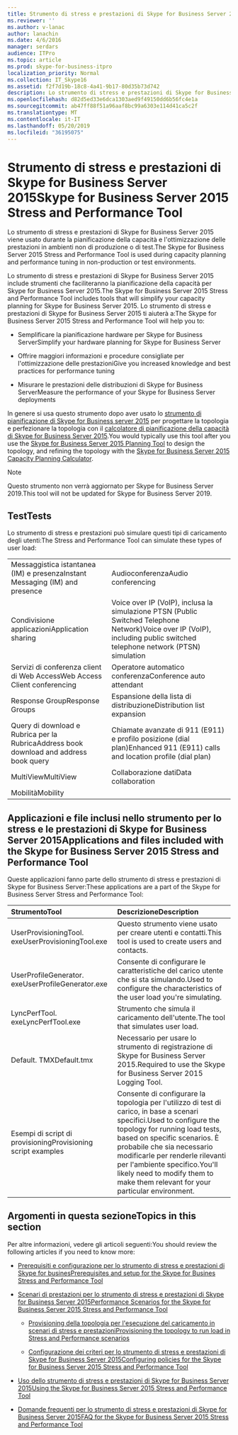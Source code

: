 ```yaml
---
title: Strumento di stress e prestazioni di Skype for Business Server 2015
ms.reviewer: ''
ms.author: v-lanac
author: lanachin
ms.date: 4/6/2016
manager: serdars
audience: ITPro
ms.topic: article
ms.prod: skype-for-business-itpro
localization_priority: Normal
ms.collection: IT_Skype16
ms.assetid: f2f7d19b-18c8-4a41-9b17-80d35b73d742
description: Lo strumento di stress e prestazioni di Skype for Business Server 2015 viene usato durante la pianificazione della capacità e l'ottimizzazione delle prestazioni in ambienti non di produzione o di test.
ms.openlocfilehash: d82d5ed33e6dca1303aed9f49150dd6b56fc4e1a
ms.sourcegitcommit: ab47ff88f51a96aaf8bc99a6303e114d41ca5c2f
ms.translationtype: MT
ms.contentlocale: it-IT
ms.lasthandoff: 05/20/2019
ms.locfileid: "36195075"
---
```

# <a name="skype-for-business-server-2015-stress-and-performance-tool"></a><span data-ttu-id="ce90b-103">Strumento di stress e prestazioni di Skype for Business Server 2015</span><span class="sxs-lookup"><span data-stu-id="ce90b-103">Skype for Business Server 2015 Stress and Performance Tool</span></span>
 
<span data-ttu-id="ce90b-104">Lo strumento di stress e prestazioni di Skype for Business Server 2015 viene usato durante la pianificazione della capacità e l'ottimizzazione delle prestazioni in ambienti non di produzione o di test.</span><span class="sxs-lookup"><span data-stu-id="ce90b-104">The Skype for Business Server 2015 Stress and Performance Tool is used during capacity planning and performance tuning in non-production or test environments.</span></span>
  
<span data-ttu-id="ce90b-105">Lo strumento di stress e prestazioni di Skype for Business Server 2015 include strumenti che faciliteranno la pianificazione della capacità per Skype for Business Server 2015.</span><span class="sxs-lookup"><span data-stu-id="ce90b-105">The Skype for Business Server 2015 Stress and Performance Tool includes tools that will simplify your capacity planning for Skype for Business Server 2015.</span></span> <span data-ttu-id="ce90b-106">Lo strumento di stress e prestazioni di Skype for Business Server 2015 ti aiuterà a:</span><span class="sxs-lookup"><span data-stu-id="ce90b-106">The Skype for Business Server 2015 Stress and Performance Tool will help you to:</span></span>
  
- <span data-ttu-id="ce90b-107">Semplificare la pianificazione hardware per Skype for Business Server</span><span class="sxs-lookup"><span data-stu-id="ce90b-107">Simplify your hardware planning for Skype for Business Server</span></span>
    
- <span data-ttu-id="ce90b-108">Offrire maggiori informazioni e procedure consigliate per l'ottimizzazione delle prestazioni</span><span class="sxs-lookup"><span data-stu-id="ce90b-108">Give you increased knowledge and best practices for performance tuning</span></span>
    
- <span data-ttu-id="ce90b-109">Misurare le prestazioni delle distribuzioni di Skype for Business Server</span><span class="sxs-lookup"><span data-stu-id="ce90b-109">Measure the performance of your Skype for Business Server deployments</span></span>
    
<span data-ttu-id="ce90b-110">In genere si usa questo strumento dopo aver usato lo [strumento di pianificazione di Skype for Business server 2015](../../management-tools/planning-tool/planning-tool.md) per progettare la topologia e perfezionare la topologia con il [calcolatore di pianificazione della capacità di Skype for Business Server 2015](../../management-tools/capacity-planning-calculator.md).</span><span class="sxs-lookup"><span data-stu-id="ce90b-110">You would typically use this tool after you use the [Skype for Business Server 2015 Planning Tool](../../management-tools/planning-tool/planning-tool.md) to design the topology, and refining the topology with the [Skype for Business Server 2015 Capacity Planning Calculator](../../management-tools/capacity-planning-calculator.md).</span></span> 

> [!NOTE]
> <span data-ttu-id="ce90b-111">Questo strumento non verrà aggiornato per Skype for Business Server 2019.</span><span class="sxs-lookup"><span data-stu-id="ce90b-111">This tool will not be updated for Skype for Business Server 2019.</span></span>
  
## <a name="tests"></a><span data-ttu-id="ce90b-112">Test</span><span class="sxs-lookup"><span data-stu-id="ce90b-112">Tests</span></span>

<span data-ttu-id="ce90b-113">Lo strumento di stress e prestazioni può simulare questi tipi di caricamento degli utenti:</span><span class="sxs-lookup"><span data-stu-id="ce90b-113">The Stress and Performance Tool can simulate these types of user load:</span></span>
  
|||
|:-----|:-----|
|<span data-ttu-id="ce90b-114">Messaggistica istantanea (IM) e presenza</span><span class="sxs-lookup"><span data-stu-id="ce90b-114">Instant Messaging (IM) and presence</span></span>  <br/> |<span data-ttu-id="ce90b-115">Audioconferenza</span><span class="sxs-lookup"><span data-stu-id="ce90b-115">Audio conferencing</span></span>  <br/> |
|<span data-ttu-id="ce90b-116">Condivisione applicazioni</span><span class="sxs-lookup"><span data-stu-id="ce90b-116">Application sharing</span></span>  <br/> |<span data-ttu-id="ce90b-117">Voice over IP (VoIP), inclusa la simulazione PTSN (Public Switched Telephone Network)</span><span class="sxs-lookup"><span data-stu-id="ce90b-117">Voice over IP (VoIP), including public switched telephone network (PTSN) simulation</span></span>  <br/> |
|<span data-ttu-id="ce90b-118">Servizi di conferenza client di Web Access</span><span class="sxs-lookup"><span data-stu-id="ce90b-118">Web Access Client conferencing</span></span>  <br/> |<span data-ttu-id="ce90b-119">Operatore automatico conferenza</span><span class="sxs-lookup"><span data-stu-id="ce90b-119">Conference auto attendant</span></span>  <br/> |
|<span data-ttu-id="ce90b-120">Response Group</span><span class="sxs-lookup"><span data-stu-id="ce90b-120">Response Groups</span></span>  <br/> |<span data-ttu-id="ce90b-121">Espansione della lista di distribuzione</span><span class="sxs-lookup"><span data-stu-id="ce90b-121">Distribution list expansion</span></span>  <br/> |
|<span data-ttu-id="ce90b-122">Query di download e Rubrica per la Rubrica</span><span class="sxs-lookup"><span data-stu-id="ce90b-122">Address book download and address book query</span></span>  <br/> |<span data-ttu-id="ce90b-123">Chiamate avanzate di 911 (E911) e profilo posizione (dial plan)</span><span class="sxs-lookup"><span data-stu-id="ce90b-123">Enhanced 911 (E911) calls and location profile (dial plan)</span></span>  <br/> |
|<span data-ttu-id="ce90b-124">MultiView</span><span class="sxs-lookup"><span data-stu-id="ce90b-124">MultiView</span></span>  <br/> |<span data-ttu-id="ce90b-125">Collaborazione dati</span><span class="sxs-lookup"><span data-stu-id="ce90b-125">Data collaboration</span></span>  <br/> |
|<span data-ttu-id="ce90b-126">Mobilità</span><span class="sxs-lookup"><span data-stu-id="ce90b-126">Mobility</span></span>  <br/> ||
   
## <a name="applications-and-files-included-with-the-skype-for-business-server-2015-stress-and-performance-tool"></a><span data-ttu-id="ce90b-127">Applicazioni e file inclusi nello strumento per lo stress e le prestazioni di Skype for Business Server 2015</span><span class="sxs-lookup"><span data-stu-id="ce90b-127">Applications and files included with the Skype for Business Server 2015 Stress and Performance Tool</span></span>

<span data-ttu-id="ce90b-128">Queste applicazioni fanno parte dello strumento di stress e prestazioni di Skype for Business Server:</span><span class="sxs-lookup"><span data-stu-id="ce90b-128">These applications are a part of the Skype for Business Server Stress and Performance Tool:</span></span>
  
|<span data-ttu-id="ce90b-129">**Strumento**</span><span class="sxs-lookup"><span data-stu-id="ce90b-129">**Tool**</span></span>|<span data-ttu-id="ce90b-130">**Descrizione**</span><span class="sxs-lookup"><span data-stu-id="ce90b-130">**Description**</span></span>|
|:-----|:-----|
|<span data-ttu-id="ce90b-131">UserProvisioningTool. exe</span><span class="sxs-lookup"><span data-stu-id="ce90b-131">UserProvisioningTool.exe</span></span>  <br/> |<span data-ttu-id="ce90b-132">Questo strumento viene usato per creare utenti e contatti.</span><span class="sxs-lookup"><span data-stu-id="ce90b-132">This tool is used to create users and contacts.</span></span>  <br/> |
|<span data-ttu-id="ce90b-133">UserProfileGenerator. exe</span><span class="sxs-lookup"><span data-stu-id="ce90b-133">UserProfileGenerator.exe</span></span>  <br/> |<span data-ttu-id="ce90b-134">Consente di configurare le caratteristiche del carico utente che si sta simulando.</span><span class="sxs-lookup"><span data-stu-id="ce90b-134">Used to configure the characteristics of the user load you're simulating.</span></span>  <br/> |
|<span data-ttu-id="ce90b-135">LyncPerfTool. exe</span><span class="sxs-lookup"><span data-stu-id="ce90b-135">LyncPerfTool.exe</span></span>  <br/> |<span data-ttu-id="ce90b-136">Strumento che simula il caricamento dell'utente.</span><span class="sxs-lookup"><span data-stu-id="ce90b-136">The tool that simulates user load.</span></span>  <br/> |
|<span data-ttu-id="ce90b-137">Default. TMX</span><span class="sxs-lookup"><span data-stu-id="ce90b-137">Default.tmx</span></span>  <br/> |<span data-ttu-id="ce90b-138">Necessario per usare lo strumento di registrazione di Skype for Business Server 2015.</span><span class="sxs-lookup"><span data-stu-id="ce90b-138">Required to use the Skype for Business Server 2015 Logging Tool.</span></span>  <br/> |
|<span data-ttu-id="ce90b-139">Esempi di script di provisioning</span><span class="sxs-lookup"><span data-stu-id="ce90b-139">Provisioning script examples</span></span>  <br/> |<span data-ttu-id="ce90b-140">Consente di configurare la topologia per l'utilizzo di test di carico, in base a scenari specifici.</span><span class="sxs-lookup"><span data-stu-id="ce90b-140">Used to configure the topology for running load tests, based on specific scenarios.</span></span> <span data-ttu-id="ce90b-141">È probabile che sia necessario modificarle per renderle rilevanti per l'ambiente specifico.</span><span class="sxs-lookup"><span data-stu-id="ce90b-141">You'll likely need to modify them to make them relevant for your particular environment.</span></span>  <br/> |
   
## <a name="topics-in-this-section"></a><span data-ttu-id="ce90b-142">Argomenti in questa sezione</span><span class="sxs-lookup"><span data-stu-id="ce90b-142">Topics in this section</span></span>

<span data-ttu-id="ce90b-143">Per altre informazioni, vedere gli articoli seguenti:</span><span class="sxs-lookup"><span data-stu-id="ce90b-143">You should review the following articles if you need to know more:</span></span>
  
- [<span data-ttu-id="ce90b-144">Prerequisiti e configurazione per lo strumento di stress e prestazioni di Skype for busines</span><span class="sxs-lookup"><span data-stu-id="ce90b-144">Prerequisites and setup for the Skype for Busines Stress and Performance Tool</span></span>](prerequisites-and-setup.md)
    
- [<span data-ttu-id="ce90b-145">Scenari di prestazioni per lo strumento di stress e prestazioni di Skype for Business Server 2015</span><span class="sxs-lookup"><span data-stu-id="ce90b-145">Performance Scenarios for the Skype for Business Server 2015 Stress and Performance Tool</span></span>](scenarios.md)
    
  - [<span data-ttu-id="ce90b-146">Provisioning della topologia per l'esecuzione del caricamento in scenari di stress e prestazioni</span><span class="sxs-lookup"><span data-stu-id="ce90b-146">Provisioning the topology to run load in Stress and Performance scenarios</span></span>](provisioning-the-topology-to-run-load.md)
    
  - [<span data-ttu-id="ce90b-147">Configurazione dei criteri per lo strumento di stress e prestazioni di Skype for Business Server 2015</span><span class="sxs-lookup"><span data-stu-id="ce90b-147">Configuring policies for the Skype for Business Server 2015 Stress and Performance Tool</span></span>](configuring-policies.md)
    
- [<span data-ttu-id="ce90b-148">Uso dello strumento di stress e prestazioni di Skype for Business Server 2015</span><span class="sxs-lookup"><span data-stu-id="ce90b-148">Using the Skype for Business Server 2015 Stress and Performance Tool</span></span>](using-the-tool.md)
    
- [<span data-ttu-id="ce90b-149">Domande frequenti per lo strumento di stress e prestazioni di Skype for Business Server 2015</span><span class="sxs-lookup"><span data-stu-id="ce90b-149">FAQ for the Skype for Business Server 2015 Stress and Performance Tool</span></span>](faq.md)
    

